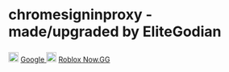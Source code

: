 # chromesigninproxy - made/upgraded by EliteGodian
<picture>
<img style="padding-top:5px;"width="20px" height="20px" src="https://cdn-icons-png.flaticon.com/512/281/281764.png"/>
  <picture/>
<a target="_self" href="https://www.google.com" > Google </a>
<picture>
<img style="padding-top:5px;"width="20px" height="20px" src="https://t2.tudocdn.net/598636?w=1200&h=1200"/>
  <picture/>
<a target="_self" href="https://now.gg/apps/roblox-corporation/5349/roblox.html" > Roblox Now.GG </a>

